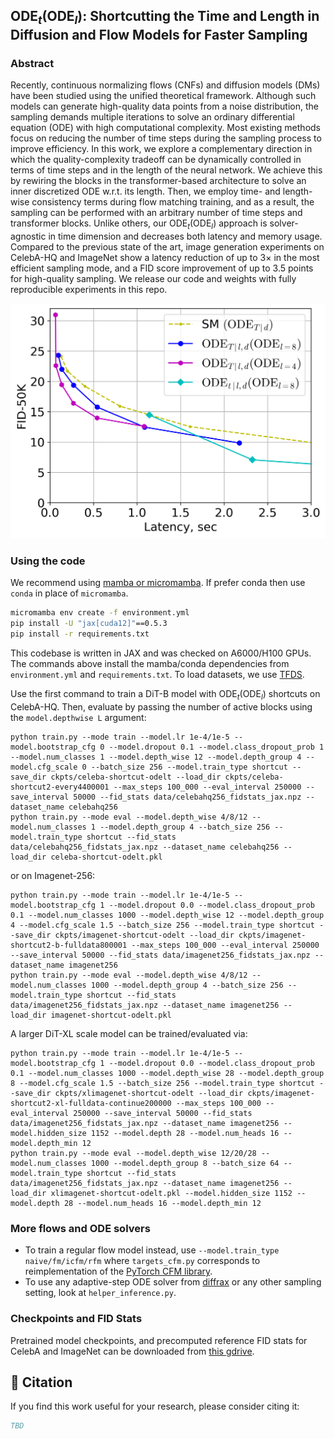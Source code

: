 ## $\textrm{ODE}_t \left(\textrm{ODE}_l \right)$: Shortcutting the Time and Length in Diffusion and Flow Models for Faster Sampling

### Abstract
Recently, continuous normalizing flows (CNFs) and diffusion models (DMs) have been studied using the unified theoretical framework. Although such models can generate high-quality data points from a noise distribution, the sampling demands multiple iterations to solve an ordinary differential equation (ODE) with high computational complexity. Most existing methods focus on reducing the number of time steps during the sampling process to improve efficiency. In this work, we explore a complementary direction in which the quality-complexity tradeoff can be dynamically controlled in terms of time steps and in the length of the neural network. We achieve this by rewiring the blocks in the transformer-based architecture to solve an inner discretized ODE w.r.t. its length. Then, we employ time- and length-wise consistency terms during flow matching training, and as a result, the sampling can be performed with an arbitrary number of time steps and transformer blocks. Unlike others, our $\textrm{ODE}_t \left(\textrm{ODE}_l \right)$ approach is solver-agnostic in time dimension and decreases both latency and memory usage. Compared to the previous state of the art, image generation experiments on CelebA-HQ and ImageNet show a latency reduction of up to $3\times$ in the most efficient sampling mode, and a FID score improvement of up to $3.5$ points for high-quality sampling. We release our code and weights with fully reproducible experiments in this repo.

<img src="images/scaling.png" alt="CelebA-HQ scaling" width="640">

### Using the code
We recommend using [mamba or micromamba](https://mamba.readthedocs.io/en/latest/). If prefer conda then use `conda` in place of `micromamba`.
``` cmd
micromamba env create -f environment.yml
pip install -U "jax[cuda12]"==0.5.3
pip install -r requirements.txt
```
This codebase is written in JAX and was checked on A6000/H100 GPUs. The commands above install the mamba/conda dependencies from `environment.yml` and `requirements.txt`. To load datasets, we use [TFDS](https://github.com/kvfrans/tfds_builders).

Use the first command to train a DiT-B model with $\textrm{ODE}_t \left(\textrm{ODE}_l \right)$ shortcuts on CelebA-HQ. Then, evaluate by passing the number of active blocks using the `model.depthwise L` argument:
```
python train.py --mode train --model.lr 1e-4/1e-5 --model.bootstrap_cfg 0 --model.dropout 0.1 --model.class_dropout_prob 1 --model.num_classes 1 --model.depth_wise 12 --model.depth_group 4 --model.cfg_scale 0 --batch_size 256 --model.train_type shortcut --save_dir ckpts/celeba-shortcut-odelt --load_dir ckpts/celeba-shortcut2-every4400001 --max_steps 100_000 --eval_interval 250000 --save_interval 50000 --fid_stats data/celebahq256_fidstats_jax.npz --dataset_name celebahq256
python train.py --mode eval --model.depth_wise 4/8/12 --model.num_classes 1 --model.depth_group 4 --batch_size 256 --model.train_type shortcut --fid_stats data/celebahq256_fidstats_jax.npz --dataset_name celebahq256 --load_dir celeba-shortcut-odelt.pkl
```
or on Imagenet-256:
``` 
python train.py --mode train --model.lr 1e-4/1e-5 --model.bootstrap_cfg 1 --model.dropout 0.0 --model.class_dropout_prob 0.1 --model.num_classes 1000 --model.depth_wise 12 --model.depth_group 4 --model.cfg_scale 1.5 --batch_size 256 --model.train_type shortcut --save_dir ckpts/imagenet-shortcut-odelt --load_dir ckpts/imagenet-shortcut2-b-fulldata800001 --max_steps 100_000 --eval_interval 250000 --save_interval 50000 --fid_stats data/imagenet256_fidstats_jax.npz --dataset_name imagenet256
python train.py --mode eval --model.depth_wise 4/8/12 --model.num_classes 1000 --model.depth_group 4 --batch_size 256 --model.train_type shortcut --fid_stats data/imagenet256_fidstats_jax.npz --dataset_name imagenet256 --load_dir imagenet-shortcut-odelt.pkl
```

A larger DiT-XL scale model can be trained/evaluated via:
``` 
python train.py --mode train --model.lr 1e-4/1e-5 --model.bootstrap_cfg 1 --model.dropout 0.0 --model.class_dropout_prob 0.1 --model.num_classes 1000 --model.depth_wise 28 --model.depth_group 8 --model.cfg_scale 1.5 --batch_size 256 --model.train_type shortcut --save_dir ckpts/xlimagenet-shortcut-odelt --load_dir ckpts/imagenet-shortcut2-xl-fulldata-continue200000 --max_steps 100_000 --eval_interval 250000 --save_interval 50000 --fid_stats data/imagenet256_fidstats_jax.npz --dataset_name imagenet256 --model.hidden_size 1152 --model.depth 28 --model.num_heads 16 --model.depth_min 12
python train.py --mode eval --model.depth_wise 12/20/28 --model.num_classes 1000 --model.depth_group 8 --batch_size 64 --model.train_type shortcut --fid_stats data/imagenet256_fidstats_jax.npz --dataset_name imagenet256 --load_dir xlimagenet-shortcut-odelt.pkl --model.hidden_size 1152 --model.depth 28 --model.num_heads 16 --model.depth_min 12
```

### More flows and ODE solvers
- To train a regular flow model instead, use `--model.train_type naive/fm/icfm/rfm` where `targets_cfm.py` corresponds to reimplementation of the [PyTorch CFM library](https://github.com/atong01/conditional-flow-matching).
- To use any adaptive-step ODE solver from [diffrax](https://github.com/patrick-kidger/diffrax) or any other sampling setting, look at `helper_inference.py`.

### Checkpoints and FID Stats
Pretrained model checkpoints, and precomputed reference FID stats for CelebA and ImageNet can be downloaded from [this gdrive](https://drive.google.com/drive/folders/1ZzWY9jZBRXKiyTnTG-ZWiWAd4w2PEDIZ?usp=sharing).

## 📌 Citation
If you find this work useful for your research, please consider citing it:
```bibtex
TBD
```
